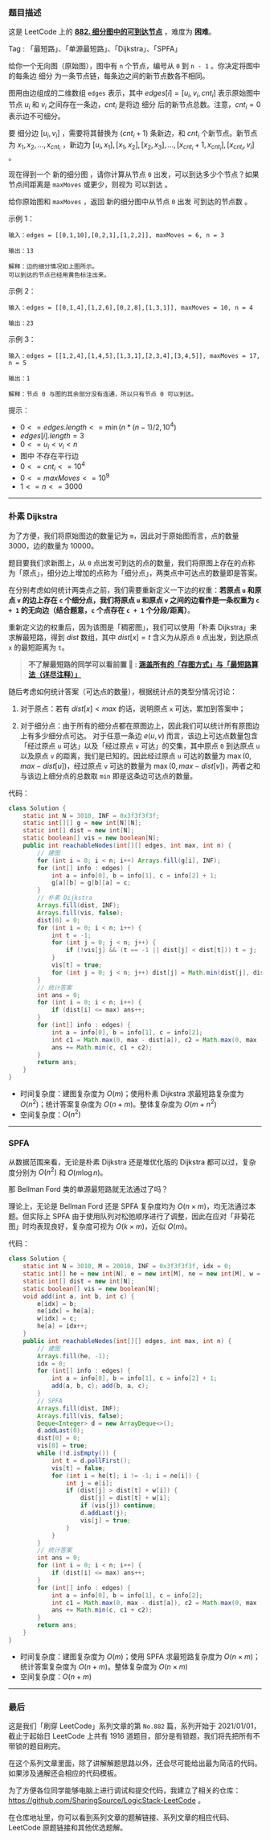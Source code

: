 ### 题目描述

这是 LeetCode 上的 **[882. 细分图中的可到达节点](https://leetcode.cn/problems/reachable-nodes-in-subdivided-graph/solution/by-ac_oier-yrhg/)** ，难度为 **困难**。

Tag : 「最短路」、「单源最短路」、「Dijkstra」、「SPFA」



给你一个无向图（原始图），图中有 `n` 个节点，编号从 `0` 到 `n - 1` 。你决定将图中的每条边 细分 为一条节点链，每条边之间的新节点数各不相同。

图用由边组成的二维数组 `edges` 表示，其中 $edges[i] = [u_{i}, v_{i}, cnt_{i}]$ 表示原始图中节点 $u_{i}$ 和 $v_{i}$ 之间存在一条边，$cnt_{i}$ 是将边 细分 后的新节点总数。注意，$cnt_{i} = 0$ 表示边不可细分。

要 细分边 $[u_{i}, v_{i}]$ ，需要将其替换为 $(cnt_{i} + 1)$ 条新边，和 $cnt_{i}$ 个新节点。新节点为 $x_1, x_2, ..., x_{cnt_{i}}$ ，新边为 $[u_{i}, x_{1}], [x_{1}, x_{2}], [x_{2}, x_{3}], ..., [x_{cnt_{i}}+1, x_{cnt_{i}}], [x_{cnt_{i}}, v_{i}]$ 。

现在得到一个 新的细分图 ，请你计算从节点 `0` 出发，可以到达多少个节点？如果节点间距离是 `maxMoves` 或更少，则视为 可以到达 。

给你原始图和 `maxMoves` ，返回 新的细分图中从节点 `0` 出发 可到达的节点数 。

示例 1：
```
输入：edges = [[0,1,10],[0,2,1],[1,2,2]], maxMoves = 6, n = 3

输出：13

解释：边的细分情况如上图所示。
可以到达的节点已经用黄色标注出来。
```
示例 2：
```
输入：edges = [[0,1,4],[1,2,6],[0,2,8],[1,3,1]], maxMoves = 10, n = 4

输出：23
```
示例 3：
```
输入：edges = [[1,2,4],[1,4,5],[1,3,1],[2,3,4],[3,4,5]], maxMoves = 17, n = 5

输出：1

解释：节点 0 与图的其余部分没有连通，所以只有节点 0 可以到达。
```

提示：
* $0 <= edges.length <= \min(n * (n - 1) / 2, 10^4)$
* $edges[i].length = 3$
* $0 <= u_{i} < v_{i} < n$
* 图中 不存在平行边
* $0 <= cnt_{i} <= 10^4$
* $0 <= maxMoves <= 10^9$
* $1 <= n <= 3000$

---

### 朴素 Dijkstra

为了方便，我们将原始图边的数量记为 `m`，因此对于原始图而言，点的数量 $3000$，边的数量为 $10000$。

题目要我们求新图上，从 `0` 点出发可到达的点的数量，我们将原图上存在的点称为「原点」，细分边上增加的点称为「细分点」，两类点中可达点的数量即是答案。

在分别考虑如何统计两类点之前，我们需要重新定义一下边的权重：**若原点 `u` 和原点 `v` 的边上存在 `c` 个细分点，我们将原点 `u` 和原点 `v` 之间的边看作是一条权重为 `c + 1` 的无向边（结合题意，`c` 个点存在 `c + 1` 个分段/距离）**。

重新定义边的权重后，因为该图是「稠密图」，我们可以使用「朴素 Dijkstra」来求解最短路，得到 $dist$ 数组，其中 $dist[x] = t$ 含义为从原点 `0` 点出发，到达原点 `x` 的最短距离为 `t`。

> **不了解最短路的同学可以看前置 🧀 : [涵盖所有的「存图方式」与「最短路算法（详尽注释）」](https://mp.weixin.qq.com/s?__biz=MzU4NDE3MTEyMA==&mid=2247488007&idx=1&sn=9d0dcfdf475168d26a5a4bd6fcd3505d)**

随后考虑如何统计答案（可达点的数量），根据统计点的类型分情况讨论：

1. 对于原点：若有 $dist[x] < max$ 的话，说明原点 `x` 可达，累加到答案中；

2. 对于细分点：由于所有的细分点都在原图边上，因此我们可以统计所有原图边上有多少细分点可达。
    对于任意一条边 $e(u, v)$ 而言，该边上可达点数量包含「经过原点 `u` 可达」以及「经过原点 `v` 可达」的交集，其中原点 `0` 到达原点 `u` 以及原点 `v` 的距离，我们是已知的。因此经过原点 `u` 可达的数量为 $\max(0, max - dist[u])$，经过原点 `v` 可达的数量为 $\max(0, max - dist[v])$，两者之和与该边上细分点的总数取 `min` 即是这条边可达点的数量。

代码：
```Java
class Solution {
    static int N = 3010, INF = 0x3f3f3f3f;
    static int[][] g = new int[N][N];
    static int[] dist = new int[N];
    static boolean[] vis = new boolean[N];
    public int reachableNodes(int[][] edges, int max, int n) {
        // 建图
        for (int i = 0; i < n; i++) Arrays.fill(g[i], INF);
        for (int[] info : edges) {
            int a = info[0], b = info[1], c = info[2] + 1;
            g[a][b] = g[b][a] = c;
        }
        // 朴素 Dijkstra
        Arrays.fill(dist, INF);
        Arrays.fill(vis, false);
        dist[0] = 0;
        for (int i = 0; i < n; i++) {
            int t = -1;
            for (int j = 0; j < n; j++) {
                if (!vis[j] && (t == -1 || dist[j] < dist[t])) t = j;
            }
            vis[t] = true;
            for (int j = 0; j < n; j++) dist[j] = Math.min(dist[j], dist[t] + g[t][j]);
        }
        // 统计答案
        int ans = 0;
        for (int i = 0; i < n; i++) {
            if (dist[i] <= max) ans++;
        }
        for (int[] info : edges) {
            int a = info[0], b = info[1], c = info[2];
            int c1 = Math.max(0, max - dist[a]), c2 = Math.max(0, max - dist[b]);
            ans += Math.min(c, c1 + c2);
        }
        return ans;
    }
}
```
* 时间复杂度：建图复杂度为 $O(m)$；使用朴素 Dijkstra 求最短路复杂度为 $O(n^2)$；统计答案复杂度为 $O(n + m)$。整体复杂度为 $O(m + n^2)$
* 空间复杂度：$O(n^2)$

---

### SPFA

从数据范围来看，无论是朴素 Dijkstra 还是堆优化版的 Dijkstra 都可以过，复杂度分别为 $O(n^2)$ 和 $O(m\log{n})$。

那 Bellman Ford 类的单源最短路就无法通过了吗？

理论上，无论是 Bellman Ford 还是 SPFA 复杂度均为 $O(n \times m)$，均无法通过本题。但实际上 SPFA 由于使用队列对松弛顺序进行了调整，因此在应对「非菊花图」时均表现良好，复杂度可视为 $O(k \times m)$，近似 $O(m)$。

代码：
```Java
class Solution {
    static int N = 3010, M = 20010, INF = 0x3f3f3f3f, idx = 0;
    static int[] he = new int[N], e = new int[M], ne = new int[M], w = new int[M];
    static int[] dist = new int[N];
    static boolean[] vis = new boolean[N];
    void add(int a, int b, int c) {
        e[idx] = b;
        ne[idx] = he[a];
        w[idx] = c;
        he[a] = idx++;
    }
    public int reachableNodes(int[][] edges, int max, int n) {
        // 建图
        Arrays.fill(he, -1);
        idx = 0;
        for (int[] info : edges) {
            int a = info[0], b = info[1], c = info[2] + 1;
            add(a, b, c); add(b, a, c);
        }
        // SPFA
        Arrays.fill(dist, INF);
        Arrays.fill(vis, false);
        Deque<Integer> d = new ArrayDeque<>();
        d.addLast(0);
        dist[0] = 0;
        vis[0] = true;
        while (!d.isEmpty()) {
            int t = d.pollFirst();
            vis[t] = false;
            for (int i = he[t]; i != -1; i = ne[i]) {
                int j = e[i];
                if (dist[j] > dist[t] + w[i]) {
                    dist[j] = dist[t] + w[i];
                    if (vis[j]) continue;
                    d.addLast(j);
                    vis[j] = true;
                }
            }
        }
        // 统计答案
        int ans = 0;
        for (int i = 0; i < n; i++) {
            if (dist[i] <= max) ans++;
        }
        for (int[] info : edges) {
            int a = info[0], b = info[1], c = info[2];
            int c1 = Math.max(0, max - dist[a]), c2 = Math.max(0, max - dist[b]);
            ans += Math.min(c, c1 + c2);
        }
        return ans;
    }
}
```
* 时间复杂度：建图复杂度为 $O(m)$；使用 SPFA 求最短路复杂度为 $O(n \times m)$；统计答案复杂度为 $O(n + m)$。整体复杂度为 $O(n \times m)$
* 空间复杂度：$O(n + m)$

---

### 最后

这是我们「刷穿 LeetCode」系列文章的第 `No.882` 篇，系列开始于 2021/01/01，截止于起始日 LeetCode 上共有 1916 道题目，部分是有锁题，我们将先把所有不带锁的题目刷完。

在这个系列文章里面，除了讲解解题思路以外，还会尽可能给出最为简洁的代码。如果涉及通解还会相应的代码模板。

为了方便各位同学能够电脑上进行调试和提交代码，我建立了相关的仓库：https://github.com/SharingSource/LogicStack-LeetCode 。

在仓库地址里，你可以看到系列文章的题解链接、系列文章的相应代码、LeetCode 原题链接和其他优选题解。

